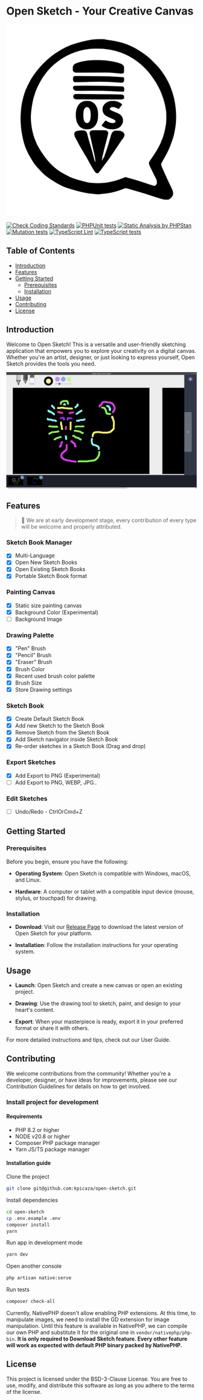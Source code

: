 # Open Sketch - Your Creative Canvas

![Open Sketch Logo](./storage/app/images/open-sketch-logo.png)

[![Check Coding Standards](https://github.com/kpicaza/open-sketch/actions/workflows/coding-standards.yml/badge.svg)](https://github.com/kpicaza/open-sketch/actions/workflows/coding-standards.yml)
[![PHPUnit tests](https://github.com/kpicaza/open-sketch/actions/workflows/phpunit.yml/badge.svg)](https://github.com/kpicaza/open-sketch/actions/workflows/phpunit.yml)
[![Static Analysis by PHPStan](https://github.com/kpicaza/open-sketch/actions/workflows/phpstan.yml/badge.svg)](https://github.com/kpicaza/open-sketch/actions/workflows/phpstan.yml)
[![Mutation tests](https://github.com/kpicaza/open-sketch/actions/workflows/mutation-tests.yml/badge.svg)](https://github.com/kpicaza/open-sketch/actions/workflows/mutation-tests.yml)
[![TypeScript Lint](https://github.com/kpicaza/open-sketch/actions/workflows/ts-lint.yml/badge.svg)](https://github.com/kpicaza/open-sketch/actions/workflows/ts-lint.yml)
[![TypeScript tests](https://github.com/kpicaza/open-sketch/actions/workflows/ts-test.yml/badge.svg)](https://github.com/kpicaza/open-sketch/actions/workflows/ts-test.yml)

## Table of Contents

* [Introduction](#Introduction)
* [Features](#Features)
* [Getting Started](#Getting-Started)
  * [Prerequisites](#Prerequisites)
  * [Installation](#Installation)
* [Usage](#Usage)
* [Contributing](#Contributing)
* [License](#License)

## Introduction

Welcome to Open Sketch! This is a versatile and user-friendly sketching application that empowers you to explore your 
creativity on a digital canvas. Whether you're an artist, designer, or just looking to express yourself, Open Sketch 
provides the tools you need.

![App Screenshot](./storage/app/images/app-screenshot.png)

## Features

> 🚧 We are at early development stage, every contribution of every type will be welcome and properly attributed.

### Sketch Book Manager

* [x] Multi-Language
* [x] Open New Sketch Books
* [x] Open Existing Sketch Books
* [x] Portable Sketch Book format

### Painting Canvas

* [x] Static size painting canvas
* [x] Background Color (Experimental)
* [ ] Background Image

### Drawing Palette

* [x] "Pen" Brush
* [x] "Pencil" Brush
* [x] "Eraser" Brush
* [x] Brush Color
* [x] Recent used brush color palette
* [x] Brush Size
* [x] Store Drawing settings

### Sketch Book

* [x] Create Default Sketch Book
* [x] Add new Sketch to the Sketch Book
* [x] Remove Sketch from the Sketch Book
* [x] Add Sketch navigator inside Sketch Book
* [x] Re-order sketches in a Sketch Book (Drag and drop)

### Export Sketches

* [x] Add Export to PNG (Experimental)
* [ ] Add Export to PNG, WEBP, JPG..

### Edit Sketches

* [ ] Undo/Redo - CtrlOrCmd+Z

## Getting Started

### Prerequisites

Before you begin, ensure you have the following:

* **Operating System**: Open Sketch is compatible with Windows, macOS, and Linux.

* **Hardware**: A computer or tablet with a compatible input device (mouse, stylus, or touchpad) for drawing.

### Installation

* **Download**: Visit our [Release Page](https://github.com/kpicaza/open-sketch/releases) to download the latest 
version of Open Sketch for your platform.

* **Installation**: Follow the installation instructions for your operating system.

## Usage

* **Launch**: Open Sketch and create a new canvas or open an existing project.

* **Drawing**: Use the drawing tool to sketch, paint, and design to your heart's content.

* **Export**: When your masterpiece is ready, export it in your preferred format or share it with others.

For more detailed instructions and tips, check out our User Guide.

## Contributing

We welcome contributions from the community! Whether you're a developer, designer, or have ideas for improvements,
please see our Contribution Guidelines for details on how to get involved.

### Install project for development

#### Requirements

* PHP 8.2 or higher
* NODE v20.8 or higher
* Composer PHP package manager
* Yarn JS/TS package manager

#### Installation guide

Clone the project

```bash
git clone git@github.com:kpicaza/open-sketch.git
```

Install dependencies

```bash
cd open-sketch
cp .env.example .env
composer install
yarn
```

Run app in development mode

```bash
yarn dev
```

Open another console

```bash
php artisan native:serve
```

Run tests

```bash
composer check-all
```

Currently, NativePHP doesn't allow enabling PHP extensions. At this time, to manipulate images, we need to install
the GD extension for image manipulation. Until this feature is available in NativePHP, we can compile our own PHP 
and substitute it for the original one in `vendor/nativephp/php-bin`. **It is only required to Download Sketch 
feature. Every other feature will work as expected with default PHP binary packed by NativePHP.**


## License

This project is licensed under the BSD-3-Clause License. You are free to use, modify, and distribute this software as long 
as you adhere to the terms of the license.
